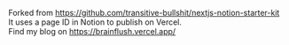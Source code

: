 Forked from https://github.com/transitive-bullshit/nextjs-notion-starter-kit  
It uses a page ID in Notion to publish on Vercel.  
Find my blog on https://brainflush.vercel.app/
